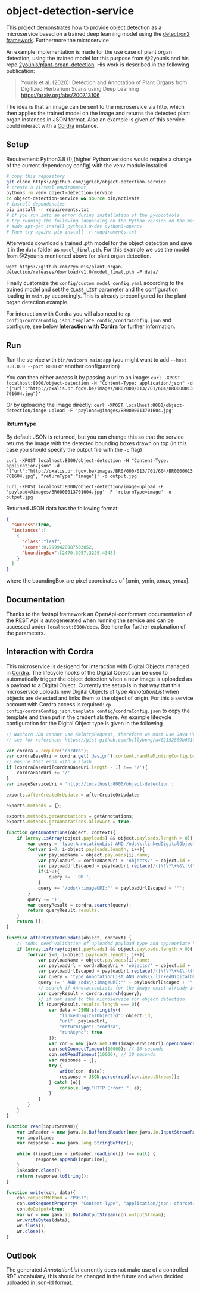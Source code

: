# object-detection-service

This project demonstrates how to provide object detection as a microservice based on a trained deep learning model using the [detectron2 framework](https://github.com/facebookresearch/detectron2). Furthermore the microservice

An example implementation is made for the use case of plant organ detection, using the trained model for this purpose from @2younis and his repo [2younis/plant-organ-detection](https://github.com/2younis/plant-organ-detection). His work is described in the following publication:

> Younis et al. (2020): Detection and Annotation of Plant Organs from Digitized Herbarium Scans using Deep Learning
> https://arxiv.org/abs/2007.13106

The idea is that an image can be sent to the microservice via http, which then applies the trained model on the image and returns the detected plant organ instances in JSON format. Also an example is given of this service could interact with a [Cordra](https://www.cordra.org/index.html) instance.


## Setup
Requirement: Python3.8 (!),(higher Python versions would require a change of the current dependency config) with the venv module installed
```bash
# copy this repository
git clone https://github.com/jgrieb/object-detection-service
# create a virtual environment
python3 -m venv object-detection-service
cd object-detection-service && source bin/activate
# install dependencies
pip install -r requirements.txt
# if you run into an error during installation of the pycocotools
# try running the following (depending on the Python version on the machine):
# sudo apt-get install python3.8-dev python3-opencv
# Then try again: pip install -r requirements.txt
```

Afterwards download a trained .pth model for the object detection and save it in the `data` folder as `model_final.pth`. For this example we use the model from @2younis mentioned above for plant organ detection.
```
wget https://github.com/2younis/plant-organ-detection/releases/download/v1.0/model_final.pth -P data/
```

Finally customize the `config/custom_model_config.yaml` according to the trained model and set the `CLASS_LIST` parameter and the configuration loading in `main.py` accordingly. This is already preconfigured for the plant organ detection example.

For interaction with Cordra you will also need to `cp config/cordraConfig.json.template config/cordraConfig.json` and configure, see below **Interaction with Cordra** for further information.

## Run
Run the service with `bin/uvicorn main:app` (you might want to add `--host 0.0.0.0 --port 8000` or another configuration)

You can then either access it by passing a url to an image:
`curl -XPOST localhost:8000/object-detection -H "Content-Type: application/json" -d '{"url":"http://oxalis.br.fgov.be/images/BR0/000/013/701/604/BR0000013701604.jpg"}'`

Or by uploading the image directly:
`curl -XPOST localhost:8000/object-detection/image-upload -F 'payload=@images/BR0000013701604.jpg'`

#### Return type
By default JSON is returned, but you can change this so that the service returns the image with the detected bounding boxes drawn on top (in this case you should specify the output file with the `-o` flag)

`curl -XPOST localhost:8000/object-detection -H "Content-Type: application/json" -d '{"url":"http://oxalis.br.fgov.be/images/BR0/000/013/701/604/BR0000013701604.jpg", "returnType":"image"}' -o output.jpg`

`curl -XPOST localhost:8000/object-detection/image-upload -F 'payload=@images/BR0000013701604.jpg' -F 'returnType=image' -o output.jpg`

Returned JSON data has the following format:
```json
{
  "success":true,
  "instances":[
    {
      "class":"leaf",
      "score":0.9999428987503052,
      "boundingBox":[2470,3957,3229,4348]
    }
  ]
}
```
where the boundingBox are pixel coordinates of [xmin, ymin, xmax, ymax].

## Documentation
Thanks to the fastapi framework an OpenApi-conformant documentation of the REST Api is autogenerated when running the service and can be accessed under `localhost:8000/docs`. See here for further explanation of the parameters.

## Interaction with Cordra
This microservice is desigend for interaction with Digital Objects managed in [Cordra](https://www.cordra.org/index.html). The lifecycle hooks of the Digital Object can be used to automatically trigger the object detection when a new image is uploaded as a payload to a Digital Object. Currently the setup is in that way that this microservice uploads new Digital Objects of type *AnnotationList* when objects are detected and links them to the object of origin. For this a service account with Cordra access is required: `cp config/cordraConfig.json.template config/cordraConfig.json` to copy the template and then put in the credentials there. An example lifecycle configuration for the Digital Object type is given in the following

```javascript
// Nashorn JDK cannot use XmlHttpRequest, therefore we must use Java Http requests
// see for reference: https://gist.github.com/billybong/a462152889b6616deb02

var cordra = require("cordra");
var cordraBaseUri = cordra.get('design').content.handleMintingConfig.baseUri;
// ensure that ends with a slash
if (cordraBaseUri[cordraBaseUri.length - 1] !== '/'){
    cordraBaseUri += '/'
}
var imageServiceUri = 'http://localhost:8000/object-detection';

exports.afterCreateOrUpdate = afterCreateOrUpdate;

exports.methods = {};

exports.methods.getAnnotations = getAnnotations;
exports.methods.getAnnotations.allowGet = true;

function getAnnotations(object, context){
    if (Array.isArray(object.payloads) && object.payloads.length > 0){
        var query = 'type:AnnotationList AND /ods\\:linkedDigitalObject:' + object.id + ' AND (';
        for(var i=0; i<object.payloads.length; i++){
            var payloadName = object.payloads[i].name;
            var payloadUrl = cordraBaseUri + 'objects/' + object.id + '?payload=' + payloadName;
            var payloadUrlEscaped = payloadUrl.replace(/([\!\*\+\&\|\(\)\[\]\{\}\^\~\?\:\"])/g, "\\$1");
            if(i>0){
                query += ' OR ';
            }
            query += '/ods\\:imageURI:"' + payloadUrlEscaped + '"';
        }
        query += ')';
        var queryResult = cordra.search(query);
        return queryResult.results;
    }
    return [];
}

function afterCreateOrUpdate(object, context) {
    // todo: need validation of uploaded payload type and appropriate handling
    if (Array.isArray(object.payloads) && object.payloads.length > 0){
        for(var i=0; i<object.payloads.length; i++){
            var payloadName = object.payloads[i].name;
            var payloadUrl = cordraBaseUri + 'objects/' + object.id + '?payload=' + payloadName;
            var payloadUrlEscaped = payloadUrl.replace(/([\!\*\+\&\|\(\)\[\]\{\}\^\~\?\:\"])/g, "\\$1");
            var query = 'type:AnnotationList AND /ods\\:linkedDigitalObject:' + object.id;
            query += ' AND /ods\\:imageURI:"' + payloadUrlEscaped + '"';
            // search if AnnotationLists for the image exist already in Cordra
            var queryResult = cordra.search(query);
            // if not send to the microservice for object detection
            if (queryResult.results.length === 0){
                var data = JSON.stringify({
                    "linkedDigitalObjectId": object.id,
                    "url": payloadUrl,
                    "returnType": "cordra",
                    "runAsync": true
                });
                var con = new java.net.URL(imageServiceUri).openConnection();
                con.setConnectTimeout(10000); // 10 seconds
                con.setReadTimeout(10000); // 10 seconds
                var response = {};
                try {
                    write(con, data);
                    response = JSON.parse(read(con.inputStream));
                } catch (e){
                    console.log("HTTP Error: ", e);
                }
            }
        }
    }
}

function read(inputStream){
    var inReader = new java.io.BufferedReader(new java.io.InputStreamReader(inputStream));
    var inputLine;
    var response = new java.lang.StringBuffer();

    while ((inputLine = inReader.readLine()) !== null) {
           response.append(inputLine);
    }
    inReader.close();
    return response.toString();
}

function write(con, data){
    con.requestMethod = "POST";
    con.setRequestProperty( "Content-Type", "application/json; charset=utf-8");
    con.doOutput=true;
    var wr = new java.io.DataOutputStream(con.outputStream);
    wr.writeBytes(data);
    wr.flush();
    wr.close();
}
```

## Outlook
The generated *AnnotationList* currently does not make use of a controlled RDF vocabulary, this should be changed in the future and when decided uploaded in json-ld format.
